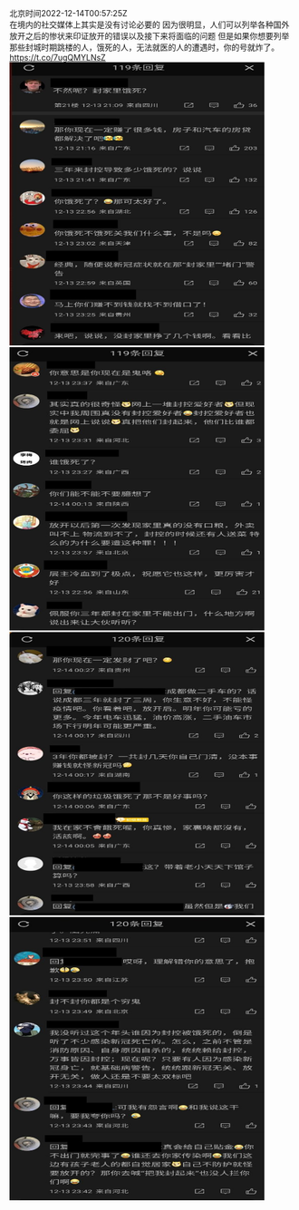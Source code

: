 北京时间2022-12-14T00:57:25Z<br>在境内的社交媒体上其实是没有讨论必要的
因为很明显，人们可以列举各种国外放开之后的惨状来印证放开的错误以及接下来将面临的问题
但是如果你想要列举那些封城时期跳楼的人，饿死的人，无法就医的人的遭遇时，你的号就炸了。 https://t.co/7ugQMYLNsZ<br><img src='/temp/image/2022/n-Month-12/1602709287800901634_0.jpg' width='450' height='500'><img src='/temp/image/2022/n-Month-12/1602709287800901634_1.jpg' width='450' height='500'><img src='/temp/image/2022/n-Month-12/1602709287800901634_2.jpg' width='450' height='500'><img src='/temp/image/2022/n-Month-12/1602709287800901634_3.jpg' width='450' height='500'><br><br>